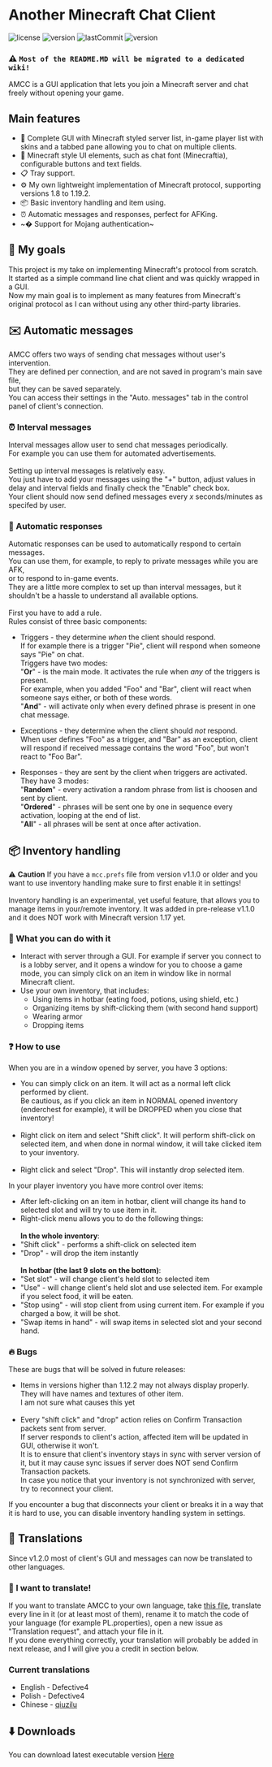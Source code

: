 ﻿# Another Minecraft Chat Client
![license](https://img.shields.io/github/license/Defective4/Minecraft-Chat-Client)
![version](https://img.shields.io/github/v/release/Defective4/Minecraft-Chat-Client)
![lastCommit](https://img.shields.io/github/last-commit/Defective4/Minecraft-Chat-Client)
![version](https://img.shields.io/badge/latest_mc_version-1.19.2-success)

### :warning: `Most of the README.MD will be migrated to a dedicated wiki!`

AMCC is a GUI application that lets you join a Minecraft server and chat freely without opening your game.

## Main features
* 📖 Complete GUI with Minecraft styled server list, in-game player list with skins and a tabbed pane allowing you to chat on multiple clients.
* 🎨 Minecraft style UI elements, such as chat font (Minecraftia), configurable buttons and text fields.
* 📋 Tray support.
* ⚙️ My own lightweight implementation of Minecraft protocol, supporting versions 1.8 to 1.19.2.
* 📦 Basic inventory handling and item using.
* ⏰ Automatic messages and responses, perfect for AFKing.
* ~� Support for Mojang authentication~

## 📙 My goals
This project is my take on implementing Minecraft's protocol from scratch.<br>
It started as a simple command line chat client and was quickly wrapped in a GUI.<br>
Now my main goal is to implement as many features from Minecraft's original protocol as I can
without using any other third-party libraries.

##	✉️ Automatic messages
AMCC offers two ways of sending chat messages without user's intervention.<br>
They are defined per connection, and are not saved in program's main save file,<br>
but they can be saved separately.<br>
You can access their settings in the "Auto. messages" tab in the control panel of client's connection.<br>

### ⏰ Interval messages
Interval messages allow user to send chat messages periodically.<br>
For example you can use them for automated advertisements.<br><br>
Setting up interval messages is relatively easy.<br>
You just have to add your messages using the "+" button, adjust values in delay and interval fields and finally check the "Enable" check box.<br>
Your client should now send defined messages every *x* seconds/minutes as specifed by user.<br>

### 🔔 Automatic responses
Automatic responses can be used to automatically respond to certain messages.<br>
You can use them, for example, to reply to private messages while you are AFK,<br>
or to respond to in-game events.<br>
They are a little more complex to set up than interval messages, but it shouldn't be a hassle to understand all available options.<br><br>
First you have to add a rule.<br>
Rules consist of three basic components:<br>

- Triggers - they determine *when* the client should respond.<br>
If for example there is a trigger "Pie", client will respond when someone says "Pie" on chat.<br>
Triggers have two modes:<br>
"**Or**" - is the main mode. It activates the rule when *any* of the triggers is present.<br>
For example, when you added "Foo" and "Bar", client will react when someone says either, or both of these words.<br>
"**And**" - will activate only when every defined phrase is present in one chat message.<br>

- Exceptions - they determine when the client should *not* respond.<br>
When user defines "Foo" as a trigger, and "Bar" as an exception, client will respond if received message contains the word "Foo", but won't react to "Foo Bar".<br>

- Responses - they are sent by the client when triggers are activated.<br>
They have 3 modes:<br>
"**Random**" - every activation a random phrase from list is choosen and sent by client.<br>
"**Ordered**" - phrases will be sent one by one in sequence every activation, looping at the end of list.<br>
"**All**" - all phrases will be sent at once after activation.<br>

## 📦 Inventory handling
⚠️ **Caution** If you have a `mcc.prefs` file from version v1.1.0 or older and you want to use inventory handling make sure to first enable it in settings!<br><br>
Inventory handling is an experimental, yet useful feature, that allows you to manage items in your/remote inventory.
It was added in pre-release v1.1.0 and it does NOT work with Minecraft version 1.17 yet.

### 🔌 What you can do with it
* Interact with server through a GUI. For example if server you connect to is a lobby server, and it opens a
  window for you to choose a game mode, you can simply click on an item in window like in normal Minecraft client.
* Use your own inventory, that includes:
    * Using items in hotbar (eating food, potions, using shield, etc.)
    * Organizing items by shift-clicking them (with second hand support)
    * Wearing armor
    * Dropping items
 
### ❓ How to use
When you are in a window opened by server, you have 3 options:
  * You can simply click on an item. It will act as a normal left click performed by client.<br>
    Be cautious, as if you click an item in NORMAL opened inventory (enderchest for example), it will be DROPPED when you close that inventory!<br><br>
  * Right click on item and select "Shift click". It will perform shift-click on selected item, and when done in normal window, it will take
    clicked item to your inventory.<br><br>
  * Right click and select "Drop". This will instantly drop selected item.

In your player inventory you have more control over items:
  * After left-clicking on an item in hotbar, client will change its hand to selected slot and will try to use item in it.
  * Right-click menu allows you to do the following things:<br><br>
   **In the whole inventory**:<br>
   * "Shift click" - performs a shift-click on selected item
   * "Drop" - will drop the item instantly<br><br>
   **In hotbar (the last 9 slots on the bottom)**:<br>
   * "Set slot" - will change client's held slot to selected item
   * "Use" - will change client's held slot and use selected item. For example if you select food, it will be eaten.
   * "Stop using" - will stop client from using current item. For example if you charged a bow, it will be shot.
   * "Swap items in hand" - will swap items in selected slot and your second hand.
   
### 🔥 Bugs
These are bugs that will be solved in future releases:
  * Items in versions higher than 1.12.2 may not always display properly. They will have names and textures of other item.<br>
    I am not sure what causes this yet<br><br>
  * Every "shift click" and "drop" action relies on Confirm Transaction packets sent from server.<br>
    If server responds to client's action, affected item will be updated in GUI, otherwise it won't.<br>
    It is to ensure that client's inventory stays in sync with server version of it, but it may cause sync issues if server does NOT send Confirm Transaction packets.<br>
    In case you notice that your inventory is not synchronized with server, try to reconnect your client.<br>
    
If you encounter a bug that disconnects your client or breaks it in a way that it is hard to use, you can disable inventory handling system in settings.

## 📓 Translations
Since v1.2.0 most of client's GUI and messages can now be translated to other languages.

### 📖 I want to translate!
If you want to translate AMCC to your own language, take [this file](https://raw.githubusercontent.com/Defective4/Another-Minecraft-Chat-Client/master/src/main/resources/resources/lang/EN.properties), translate every line in it (or at least most of them), rename it to match the code of your language (for example PL.properties), open a new issue as "Translation request", and attach your file in it.<br>
If you done everything correctly, your translation will probably be added in next release, and I will give you a credit in section below.

### Current translations
  * English - Defective4
  * Polish - Defective4
  * Chinese - [qiuzilu](https://github.com/qiuzilu)

## ⬇️ Downloads
You can download latest executable version [Here](https://github.com/Defective4/Minecraft-Chat-Client/releases)
